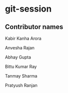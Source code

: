 # git-session


## Contributor names

Kabir Kanha Arora

Anvesha Rajan

Abhay Gupta

Bittu Kumar Ray

Tanmay Sharma

Pratyush Ranjan
